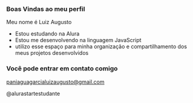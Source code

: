 ### Boas Vindas ao meu perfil
Meu nome é Luiz Augusto

- Estou estudando na Alura
- Estou me desenvolvendo na linguagem JavaScript
- utilizo esse espaço para minha organização e compartilhamento dos meus projetos desenvolvidos

### Você pode entrar em contato comigo

paniaguagarcialuizaugusto@gmail.com

@alurastartestudante

